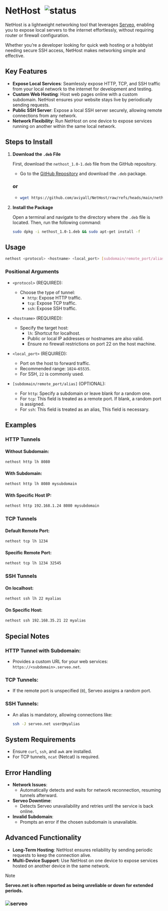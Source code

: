 # NetHost       ![status](https://img.shields.io/uptimerobot/status/m798198859-ecf1064c616a7c3cbfac9734)

NetHost is a lightweight networking tool that leverages [Serveo](https://serveo.net/), enabling you to expose local servers to the internet effortlessly, without requiring router or firewall configuration.

Whether you’re a developer looking for quick web hosting or a hobbyist needing secure SSH access, NetHost makes networking simple and effective.
 
## Key Features

- **Expose Local Services**: Seamlessly expose HTTP, TCP, and SSH traffic from your local network to the internet for development and testing.
- **Custom Web Hosting**: Host web pages online with a custom subdomain. NetHost ensures your website stays live by periodically sending requests.
- **Public SSH Server**: Expose a local SSH server securely, allowing remote connections from any network.
- **Network Flexibility**: Run NetHost on one device to expose services running on another within the same local network.

## Steps to Install

1. **Download the `.deb` File**

   First, download the `nethost_1.0-1.deb` file from the GitHub repository.

   - Go to the [GitHub Repository](https://github.com/aviyall/nethost) and download the `.deb` package.
   ###              or
   - ```bash
     wget https://github.com/aviyall/NetHost/raw/refs/heads/main/nethost_1.0-1.deb   
     ```

3. **Install the Package**

   Open a terminal and navigate to the directory where the `.deb` file is located. Then, run the following command:

   ```bash
   sudo dpkg -i nethost_1.0-1.deb && sudo apt-get install -f
   ```
## Usage

```bash
nethost <protocol> <hostname> <local_port> [subdomain/remote_port/alias]
```

### Positional Arguments

- `<protocol>` (REQUIRED):
  - Choose the type of tunnel:
    - `http`: Expose HTTP traffic.
    - `tcp`: Expose TCP traffic.
    - `ssh`: Expose SSH traffic.

- `<hostname>` (REQUIRED):
  - Specify the target host:
    - `lh`: Shortcut for localhost.
    - Public or local IP addresses or hostnames are also valid.
    - Ensure no firewall restrictions on port 22 on the host machine.

- `<local_port>` (REQUIRED):
  - Port on the host to forward traffic.
  - Recommended range: `1024–65535`.
  - For SSH, `22` is commonly used.

- `[subdomain/remote_port/alias]` (OPTIONAL):
  - For `http`: Specify a subdomain or leave blank for a random one.
  - For `tcp`: This field is treated as a remote port. If blank, a random port is assigned.
  - For `ssh`: This field is treated as an alias, This field is necessary.

## Examples

### HTTP Tunnels

#### Without Subdomain:
```bash
nethost http lh 8080
```

#### With Subdomain:
```bash
nethost http lh 8080 mysubdomain
```

#### With Specific Host IP:
```bash
nethost http 192.168.1.24 8080 mysubdomain
```

### TCP Tunnels

#### Default Remote Port:
```bash
nethost tcp lh 1234
```

#### Specific Remote Port:
```bash
nethost tcp lh 1234 32545
```

### SSH Tunnels

#### On localhost:
```bash
nethost ssh lh 22 myalias
```

#### On Specific Host:
```bash
nethost ssh 192.168.35.21 22 myalias
```

## Special Notes

### HTTP Tunnel with Subdomain:
- Provides a custom URL for your web services: `https://<subdomain>.serveo.net`.

### TCP Tunnels:
- If the remote port is unspecified (`0`), Serveo assigns a random port.

### SSH Tunnels:
- An alias is mandatory, allowing connections like:
  ```bash
  ssh -J serveo.net user@myalias
  ```

## System Requirements

- Ensure `curl`, `ssh`, and `awk` are installed.
- For TCP tunnels, `ncat` (Netcat) is required.

## Error Handling

- **Network Issues**:
  - Automatically detects and waits for network reconnection, resuming tunnels afterward.
- **Serveo Downtime**:
  - Detects Serveo unavailability and retries until the service is back online.
- **Invalid Subdomain**:
  - Prompts an error if the chosen subdomain is unavailable.

## Advanced Functionality

- **Long-Term Hosting**: NetHost ensures reliability by sending periodic requests to keep the connection alive.
- **Multi-Device Support**: Use NetHost on one device to expose services hosted on another device in the same network.

> [!NOTE]
> **Serveo.net is often reported as being unreliable or down for extended periods.**
> ### ![serveo](https://img.shields.io/uptimerobot/status/m798198859-ecf1064c616a7c3cbfac9734)

